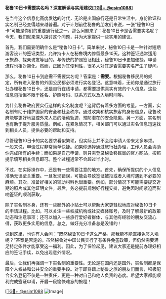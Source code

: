 **秘鲁10日卡需要实名吗？深度解读与实用建议[[TG💪+ @esim1088](https://t.me/s/esim1088)]**

在当今这个信息化高度发达的时代，无论是出国旅行还是日常生活中，身份验证和实名制已经变得越来越普遍。对于计划前往秘鲁的朋友们来说，一张“秘鲁10日卡”可能是你们的重要通行证之一。那么问题来了：秘鲁10日卡是否需要实名呢？今天，我们就来深入探讨这个问题，并为大家提供一些实用的建议。

首先，我们需要明确什么是“秘鲁10日卡”。简单来说，秘鲁10日卡是一种针对短期游客设计的签证类型，允许持卡人在秘鲁境内停留最多10天。这种签证通常适用于旅游、探亲访友等目的。与传统的护照签证相比，秘鲁10日卡更加便捷，申请流程也相对简化。然而，正因为其便利性，很多人对其是否需要实名产生了疑问。

那么，秘鲁10日卡到底需不需要实名呢？答案是：**需要**。根据秘鲁移民局的规定，所有进入秘鲁的外国公民都必须进行实名登记。这意味着，无论你是通过旅行社办理秘鲁10日卡，还是自行在线申请，都需要提供真实有效的个人信息。这些信息包括但不限于姓名、护照号码、联系方式以及入境时间等。

为什么秘鲁政府要实行这样的实名制度呢？这背后有着多方面的考量。一方面，实名制有助于维护国家的安全和社会秩序。通过收集和核实旅客的身份信息，秘鲁政府能够更好地监控外来人员的活动轨迹，预防潜在的安全隐患。另一方面，实名制也有助于提升服务质量。例如，在紧急情况下，相关部门可以通过实名信息迅速找到相关人员，提供必要的帮助和支持。

尽管秘鲁10日卡的实名要求看似繁琐，但实际上并不会给申请人带来太多麻烦。一般来说，申请过程非常简单快捷。如果你选择通过旅行社办理，工作人员会协助你完成所有的手续；而如果是自己申请，则只需登录秘鲁移民局的官方网站，按照提示填写相关信息即可。整个过程通常不会超过半小时。

不过，在实际操作中，还是有一些需要注意的地方。首先，确保所提供的个人信息准确无误至关重要。一旦发现错误，可能会导致签证被拒或者入境时遇到不必要的麻烦。其次，准备好相关的辅助材料也很重要。例如，部分情况下可能需要提交近期的照片或其他证明文件。最后，务必提前规划好行程安排，避免因时间紧迫而影响签证的顺利获取。

除了实名制本身，还有一些额外的小贴士可以帮助大家更轻松地应对秘鲁10日卡的申请过程。比如，可以关注一些权威机构或社交媒体账号，及时了解最新的政策动态和注意事项；还可以加入一些旅行爱好者群体，与其他有经验的朋友交流心得，获取更多实用的信息。总之，做好充分准备总是没错的！

说到这里，也许有人会问：“既然秘鲁10日卡这么严格，那我能不能直接免签入境呢？”答案是否定的。虽然秘鲁对中国公民实行了有条件免签政策，但仍然需要满足特定条件才能享受这一福利。因此，为了保险起见，建议大家还是提前办理好相应的签证手续，以免出现意外情况。

最后，让我们再强调一下实名制的重要性。无论是在国内还是国外，实名制都是保障个人权益和公共安全的重要手段。对于即将踏上秘鲁之旅的朋友们而言，积极配合实名登记不仅是一种责任，更是一种对自己和他人负责的态度。希望大家都能顺利完成签证申请，开启一段愉快难忘的旅程！

[[TG💪+ @esim1088](https://t.me/s/esim1088) ![Image](https://i.postimg.cc/4NQfJmqS/Snipaste-2025-05-13-00-14-12.png)]